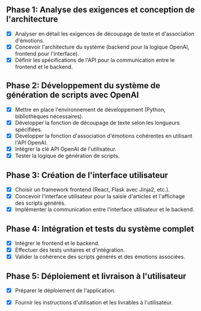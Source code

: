 ## Phase 1: Analyse des exigences et conception de l'architecture
- [x] Analyser en détail les exigences de découpage de texte et d'association d'émotions.
- [x] Concevoir l'architecture du système (backend pour la logique OpenAI, frontend pour l'interface).
- [x] Définir les spécifications de l'API pour la communication entre le frontend et le backend.

## Phase 2: Développement du système de génération de scripts avec OpenAI
- [x] Mettre en place l'environnement de développement (Python, bibliothèques nécessaires).
- [x] Développer la fonction de découpage de texte selon les longueurs spécifiées.
- [x] Développer la fonction d'association d'émotions cohérentes en utilisant l'API OpenAI.
- [x] Intégrer la clé API OpenAI de l'utilisateur.
- [x] Tester la logique de génération de scripts.

## Phase 3: Création de l'interface utilisateur
- [x] Choisir un framework frontend (React, Flask avec Jinja2, etc.).
- [x] Concevoir l'interface utilisateur pour la saisie d'articles et l'affichage des scripts générés.
- [x] Implémenter la communication entre l'interface utilisateur et le backend.

## Phase 4: Intégration et tests du système complet
- [x] Intégrer le frontend et le backend.
- [x] Effectuer des tests unitaires et d'intégration.
- [x] Valider la cohérence des scripts générés et des émotions associées.

## Phase 5: Déploiement et livraison à l'utilisateur
- [x] Préparer le déploiement de l'application.
- [x] Fournir les instructions d'utilisation et les livrables à l'utilisateur.

